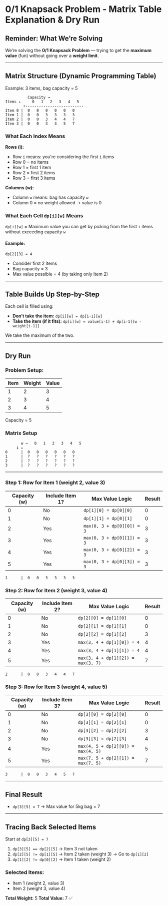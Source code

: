 # 0/1 Knapsack Problem - Matrix Table Explanation & Dry Run

## Reminder: What We’re Solving

We’re solving the **0/1 Knapsack Problem** — trying to get the **maximum value** (fun) without going over a **weight limit**.

---

## Matrix Structure (Dynamic Programming Table)

Example: 3 items, bag capacity = 5

```
          Capacity →
Items ↓     0   1   2   3   4   5
        +--------------------------
Item 0 |  0   0   0   0   0   0
Item 1 |  0   0   3   3   3   3
Item 2 |  0   0   3   4   4   7
Item 3 |  0   0   3   4   5   7
```

### What Each Index Means

**Rows (i):**

* Row `i` means: you're considering the first `i` items
* Row 0 = no items
* Row 1 = first 1 item
* Row 2 = first 2 items
* Row 3 = first 3 items

**Columns (w):**

* Column `w` means: bag has capacity `w`
* Column 0 = no weight allowed → value is 0

### What Each Cell `dp[i][w]` Means

`dp[i][w]` = Maximum value you can get by picking from the first `i` items without exceeding capacity `w`

#### Example:

`dp[2][3] = 4`

* Consider first 2 items
* Bag capacity = 3
* Max value possible = 4 (by taking only Item 2)

---

## Table Builds Up Step-by-Step

Each cell is filled using:

* **Don’t take the item:** `dp[i][w] = dp[i-1][w]`
* **Take the item (if it fits):** `dp[i][w] = value[i-1] + dp[i-1][w - weight[i-1]]`

We take the maximum of the two.

---

## Dry Run

### Problem Setup:

| Item | Weight | Value |
| ---- | ------ | ----- |
| 1    | 2      | 3     |
| 2    | 3      | 4     |
| 3    | 4      | 5     |

Capacity = 5

### Matrix Setup

```
       w →   0   1   2   3   4   5
     i ↓
0      |  0   0   0   0   0   0
1      |  ?   ?   ?   ?   ?   ?
2      |  ?   ?   ?   ?   ?   ?
3      |  ?   ?   ?   ?   ?   ?
```

---

### Step 1: Row for Item 1 (weight 2, value 3)

| Capacity (w) | Include Item 1? | Max Value Logic            | Result |
| ------------ | --------------- | -------------------------- | ------ |
| 0            | No              | `dp[1][0] = dp[0][0]`      | 0      |
| 1            | No              | `dp[1][1] = dp[0][1]`      | 0      |
| 2            | Yes             | `max(0, 3 + dp[0][0]) = 3` | 3      |
| 3            | Yes             | `max(0, 3 + dp[0][1]) = 3` | 3      |
| 4            | Yes             | `max(0, 3 + dp[0][2]) = 3` | 3      |
| 5            | Yes             | `max(0, 3 + dp[0][3]) = 3` | 3      |

```
1      |  0   0   3   3   3   3
```

### Step 2: Row for Item 2 (weight 3, value 4)

| Capacity (w) | Include Item 2? | Max Value Logic                    | Result |
| ------------ | --------------- | ---------------------------------- | ------ |
| 0            | No              | `dp[2][0] = dp[1][0]`              | 0      |
| 1            | No              | `dp[2][1] = dp[1][1]`              | 0      |
| 2            | No              | `dp[2][2] = dp[1][2]`              | 3      |
| 3            | Yes             | `max(3, 4 + dp[1][0]) = 4`         | 4      |
| 4            | Yes             | `max(3, 4 + dp[1][1]) = 4`         | 4      |
| 5            | Yes             | `max(3, 4 + dp[1][2]) = max(3, 7)` | 7      |

```
2      |  0   0   3   4   4   7
```

### Step 3: Row for Item 3 (weight 4, value 5)

| Capacity (w) | Include Item 3? | Max Value Logic                    | Result |
| ------------ | --------------- | ---------------------------------- | ------ |
| 0            | No              | `dp[3][0] = dp[2][0]`              | 0      |
| 1            | No              | `dp[3][1] = dp[2][1]`              | 0      |
| 2            | No              | `dp[3][2] = dp[2][2]`              | 3      |
| 3            | No              | `dp[3][3] = dp[2][3]`              | 4      |
| 4            | Yes             | `max(4, 5 + dp[2][0]) = max(4, 5)` | 5      |
| 5            | Yes             | `max(7, 5 + dp[2][1]) = max(7, 5)` | 7      |

```
3      |  0   0   3   4   5   7
```

---

## Final Result

* `dp[3][5] = 7` → Max value for 5kg bag = 7

---

## Tracing Back Selected Items

Start at `dp[3][5] = 7`

1. `dp[3][5] == dp[2][5]` → Item 3 not taken
2. `dp[2][5] != dp[1][5]` → Item 2 taken (weight 3)
   → Go to `dp[1][2]`
3. `dp[1][2] != dp[0][2]` → Item 1 taken (weight 2)

### Selected Items:

* Item 1 (weight 2, value 3)
* Item 2 (weight 3, value 4)

**Total Weight:** 5
**Total Value:** 7 ✅
